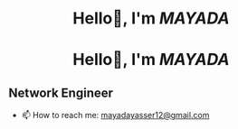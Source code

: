 # <p style="text-align: center;">Hello👋, I'm ***MAYADA***</p>
# <center> Hello👋, I'm ***MAYADA*** </center>
 
## Network Engineer


- 📫 How to reach me: mayadayasser12@gmail.com
<!--
**mayadayasserr/mayadayasserr** is a ✨ _special_ ✨ repository because its `README.md` (this file) appears on your GitHub profile.

Here are some ideas to get you started:





-->
